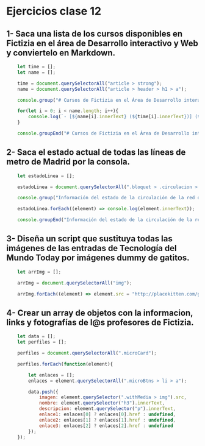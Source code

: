 # Ejercicios clase 12

## 1- Saca una lista de los cursos disponibles en Fictizia en el área de Desarrollo interactivo y Web y conviertelo en Markdown.


```javascript
	let time = [];
	let name = [];

	time = document.querySelectorAll("article > strong");
	name = document.querySelectorAll("article > header > h1 > a");

	console.group("# Cursos de Fictizia en el Área de Desarrollo interactivo y Web:");

	for(let i = 0; i < name.length; i++){
		console.log(`- [${name[i].innerText} (${time[i].innerText})] (${name[i].href})`);
	}

	console.groupEnd("# Cursos de Fictizia en el Área de Desarrollo interactivo y Web:");
```

## 2- Saca el estado actual de todas las líneas de metro de Madrid por la consola.

```javascript
	let estadoLinea = [];

	estadoLinea = document.querySelectorAll(".bloquet > .circulacion > .txt > a");

	console.group("Información del estado de la circulación de la red de metro:");

	estadoLinea.forEach((element) => console.log(element.innerText));

	console.groupEnd("Información del estado de la circulación de la red de metro:");
```

## 3- Diseña un script que sustituya todas las imágenes de las entradas de Tecnología del Mundo Today por imágenes dummy de gatitos.

```javascript
	let arrImg = [];

	arrImg = document.querySelectorAll("img");

	arrImg.forEach((element) => element.src = "http://placekitten.com/g/200/300");
```

## 4- Crear un array de objetos con la informacion, links y fotografías de l@s profesores de Fictizia.

```javascript
	let data = [];
	let perfiles = [];

	perfiles = document.querySelectorAll(".microCard");

	perfiles.forEach(function(element){

		let enlaces = [];
		enlaces = element.querySelectorAll(".microBtns > li > a");

		data.push({
			imagen: element.querySelector(".withMedia > img").src,
			nombre: element.querySelector("h3").innerText,
			descripcion: element.querySelector("p").innerText,
			enlace1: enlaces[0] ? enlaces[0].href : undefined,
			enlace2: enlaces[1] ? enlaces[1].href : undefined,
			enlace3: enlaces[2] ? enlaces[2].href : undefined
		});
	});
```
